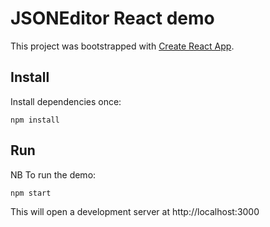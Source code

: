 # JSONEditor React demo

This project was bootstrapped with [Create React App](https://github.com/facebookincubator/create-react-app).

## Install

Install dependencies once:

```
npm install
```

## Run

NB To run the demo:

```
npm start
```

This will open a development server at http://localhost:3000
